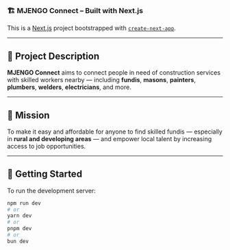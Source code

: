 ### 🏗️ MJENGO Connect – Built with Next.js

This is a [Next.js](https://nextjs.org) project bootstrapped with [`create-next-app`](https://nextjs.org/docs/app/api-reference/cli/create-next-app).

---

## 📌 Project Description

**MJENGO Connect** aims to connect people in need of construction services with skilled workers nearby — including **fundis**, **masons**, **painters**, **plumbers**, **welders**, **electricians**, and more.

---

## 🎯 Mission

To make it easy and affordable for anyone to find skilled fundis — especially in **rural and developing areas** — and empower local talent by increasing access to job opportunities.

---

## 🚀 Getting Started

To run the development server:

```bash
npm run dev
# or
yarn dev
# or
pnpm dev
# or
bun dev
